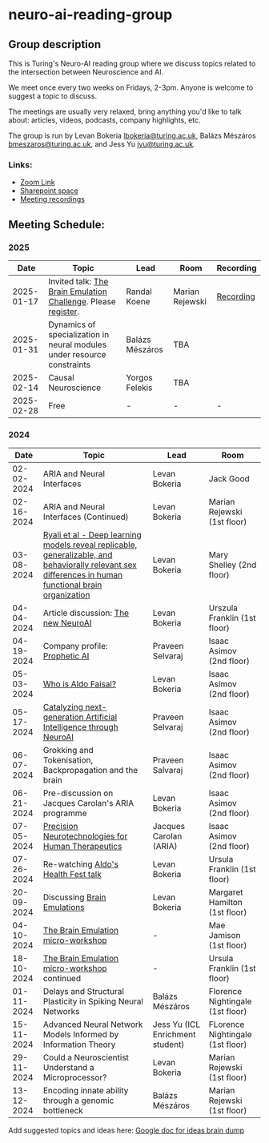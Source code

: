 # neuro-ai-reading-group

## Group description

This is Turing's Neuro-AI reading group where we discuss topics related to the intersection between Neuroscience and AI. 

We meet once every two weeks on Fridays, 2-3pm. Anyone is welcome to suggest a topic to discuss.

The meetings are usually very relaxed, bring anything you'd like to talk about: articles, videos, podcasts, company highlights, etc. 

The group is run by Levan Bokeria <lbokeria@turing.ac.uk>, Balázs Mészáros <bmeszaros@turing.ac.uk>, and Jess Yu <jyu@turing.ac.uk>. 

### Links:
- [Zoom Link](https://turing-uk.zoom.us/j/95876499669?pwd=N2d6cVFVQnV3ZFhzdWk5dEpSN0ltZz09) 
- [Sharepoint space](https://thealanturininstitute.sharepoint.com/sites/neuro-ai-reading-group/)
- [Meeting recordings](https://thealanturininstitute.sharepoint.com/:f:/s/neuro-ai-reading-group/EtwXWDfE6I5AuwVrSwxFwnMBfYFNJaQcRvxpxvcNzZOECQ?e=XU1isP)


## Meeting Schedule: 

### 2025

| Date | Topic | Lead | Room | Recording |                                                                       
| ---- | ----- | ---- | ---- | --------- |
| 2025-01-17 | Invited talk: [The Brain Emulation Challenge](https://videos.carboncopies.org/view?m=yY1QRzTQA). Please [register](https://turing-uk.zoom.us/webinar/register/WN_KDUdEIcJSaur1HNQ65coLg).   | Randal Koene  | Marian Rejewski  | [Recording](https://thealanturininstitute.sharepoint.com/:f:/s/neuro-ai-reading-group/EvUWe91Qj3RKizZyT5HGmVsBKVwEzGS_MKsyHpsH3EUiUw?e=Z8EwY4)
| 2025-01-31 |  Dynamics of specialization in neural modules under resource constraints | Balázs Mészáros | TBA |
| 2025-02-14 |  Causal Neuroscience | Yorgos Felekis | TBA |
| 2025-02-28 | Free   | -  | -  | - |

### 2024

| Date | Topic | Lead | Room |                                                                       
| ---- | ----- | ---- | ---- | 
| 02-02-2024 | ARIA and Neural Interfaces   | Levan Bokeria  | Jack Good  |
| 02-16-2024  | ARIA and Neural Interfaces (Continued) | Levan Bokeria  | Marian Rejewski (1st floor)  |
| 03-08-2024  | [Ryali et al - Deep learning models reveal replicable, generalizable, and behaviorally relevant sex differences in human functional brain organization](https://www.pnas.org/doi/10.1073/pnas.2310012121) | Levan Bokeria  | Mary Shelley (2nd floor) |
| 04-04-2024  | Article discussion: [The new NeuroAI](https://www.nature.com/articles/s42256-024-00826-6) | Levan Bokeria  | Urszula Franklin (1st floor) |
| 04-19-2024 | Company profile: [Prophetic AI](https://propheticai.co/)   | Praveen Selvaraj | Isaac Asimov (2nd floor)  |
| 05-03-2024 | [Who is Aldo Faisal?](https://github.com/alan-turing-institute/neuro-ai-reading-group/blob/main/sessions/2024-05-03/2024-05-03%20Aldo%20Faisal.md) | Levan Bokeria | Isaac Asimov (2nd floor)  |
| 05-17-2024 | [Catalyzing next-generation Artificial Intelligence through NeuroAI](https://www.nature.com/articles/s41467-023-37180-x)   | Praveen Selvaraj | Isaac Asimov (2nd floor)  |
| 06-07-2024 | Grokking and Tokenisation, Backpropagation and the brain   | Praveen Salvaraj | Isaac Asimov (2nd floor)  |
| 06-21-2024 | Pre-discussion on Jacques Carolan's ARIA programme | Levan Bokeria   | Isaac Asimov (2nd floor)  |
| 07-05-2024 | [Precision Neurotechnologies for Human Therapeutics](https://www.aria.org.uk/what-were-working-on/#jacques) | Jacques Carolan (ARIA) | Isaac Asimov (2nd floor)  |
| 07-26-2024 | Re-watching [Aldo's Health Fest talk](https://mathison.turing.ac.uk/page/3352) | Levan Bokeria | Ursula Franklin (1st floor)  |
| 20-09-2024 | Discussing [Brain Emulations](https://videos.carboncopies.org/view?m=yY1QRzTQA)   | Levan Bokeria | Margaret Hamilton (1st floor)  |
| 04-10-2024 | [The Brain Emulation micro-workshop](https://www.youtube.com/live/YYcuM45qu1o?si=xZU7CuC0HQxAu7_r)   | - | Mae Jamison (1st floor)  |
| 18-10-2024 | [The Brain Emulation micro-workshop](https://www.youtube.com/live/YYcuM45qu1o?si=xZU7CuC0HQxAu7_r) continued   | - | Ursula Franklin (1st floor)  |
| 01-11-2024 |  Delays and Structural Plasticity in Spiking Neural Networks  | Balázs Mészáros | Florence Nightingale (1st floor)  |
| 15-11-2024 |  Advanced Neural Network Models Informed by Information Theory | Jess Yu (ICL Enrichment student)| FLorence Nightingale (1st floor)  |
| 29-11-2024 |  Could a Neuroscientist Understand a Microprocessor? | Levan Bokeria | Marian Rejewski (1st floor)  |
| 13-12-2024 |  Encoding innate ability through a genomic bottleneck | Balázs Mészáros | Marian Rejewski (1st floor)  |

Add suggested topics and ideas here: 
[Google doc for ideas brain dump](https://docs.google.com/document/d/1jUdNckEyq8KCdHE2EFlncBy74TiQZj-gKjBX3_1t95A/edit?usp=sharing)

